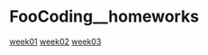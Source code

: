 # FooCoding__homeworks
[week01](https://milicagareski.github.io/FooCoding_homeworks/html-css/week01/Web%20resume/)
[week02](https://milicagareski.github.io/FooCoding_homeworks/html-css/week02/)
[week03](https://milicagareski.github.io/FooCoding_homeworks/html-css/week03/html_and_css_project/)
